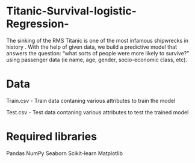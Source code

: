 # Titanic-Survival-logistic-Regression-
The sinking of the RMS Titanic is one of the most infamous shipwrecks in history . With the help of given data, we build a predictive model that answers the question: “what sorts of people were more likely to survive?” using passenger data (ie name, age, gender, socio-economic class, etc).

# Data
Train.csv - Train data contaning various attributes to train the model

Test.csv - Test data contaning various attributes to test the trained model

# Required libraries
Pandas
NumPy
Seaborn
Scikit-learn
Matplotlib
